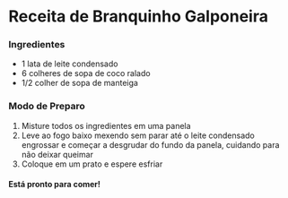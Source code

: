 # Receita de Branquinho Galponeira

### Ingredientes

- 1 lata de leite condensado
- 6 colheres de sopa de coco ralado
- 1/2 colher de sopa de manteiga

### Modo de Preparo

1. Misture todos os ingredientes em uma panela
2. Leve ao fogo baixo mexendo sem parar  até o leite condensado engrossar e  começar a desgrudar do fundo da panela, cuidando para não deixar queimar
3. Coloque em um prato e espere esfriar

#### Está pronto para comer!